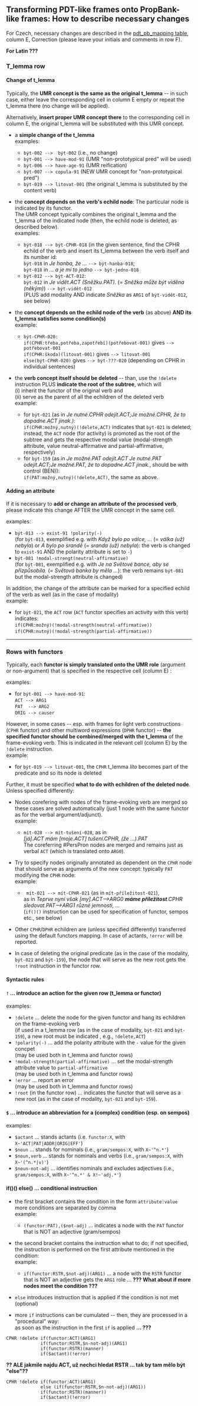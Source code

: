 ## Transforming PDT-like frames onto PropBank-like frames: How to describe necessary changes


For Czech, necessary changes are described in the [pdt_pb_mapping table](https://docs.google.com/spreadsheets/d/1lVo7a8hPBReI4VrgNkUGem8uC_sCQCXJJvLFCbwPuok/edit?gid=1270330829#gid=1270330829), column E, Correction (please leave your initials and comments in row F).

**For Latin ???**


### T_lemma row

#### Change of t_lemma 

Typically, the **UMR concept is the same as the original t_lemma** -- in such case, either leave the corresponding cell in column E empty or repeat the t_lemma there (no change will be applied). 

Alternatively, **insert proper UMR concept there** to the corresponding cell in column E, the original t_lemma will be substituted with this UMR concept.
 
- a **simple change of the t_lemma**   
  examples:   
  - `být-002 -->  být-002` (i.e., no change)  
  - `být-001 --> have-mod-91` (UMR "non-prototypical pred" will be used)  
  - `být-006 --> have-age-91` (UMR reification)  
  - `být-007 --> copula-91` (NEW UMR concept for "non-prototypical pred")   
  - `být-019 --> litovat-001` (the original t_lemma is substituted by the content verb)

- the **concept depends on the verb's echild node**: The particular node is indicated by its functor.   
The UMR concept typically combines the original t_lemma and the t_lemma of the indicated node (then, the echild node is deleted, as described below).   
  examples:  
  - `být-018 --> být-CPHR-018`  (in the given sentence, find the CPHR echild of the verb and insert its t_lemma between the verb itself and its number id:   
    `být-018` in _Je hanba, že …_  `--> být-hanba-018`;   
    `být-018` in _… a je mi to jedno_ `--> být-jedno-018`  
  - `být-012 --> být-ACT-012`:  
    `být-012` in _Je vidět.ACT (Sněžku.PAT)._ (= _Sněžka může být viděna (někým)_) `--> být-vidět-012`  
        (PLUS add modality AND indicate _Sněžka_ as `ARG1` of `být-vidět-012`, see below)

- the **concept depends on the echild node of the verb** (as above) **AND its t_lemma satisfies some condition(s)**    
   example:  
   - `být-CPHR-020:`  
     `if(CPHR:třeba,potřeba,zapotřebí)(potřebovat-001)` gives `--> potřebovat-001`  
     `if(CPHR:škoda)(litovat-001)` gives `--> litovat-001`  
     `else(být-CPHR-020)` gives  `--> být-???-020`  (depending on CPHR in individual sentences) 


- the **verb concept itself should be deleted** -- than, use the `!delete` instruction PLUS **indicate the root of the subtree**, which will   
(i) inherit the functor of the original verb and   
(ii) serve as the parent of all the echildren of the deleted verb  
   example:
  - for `být-021` (as in _Je nutné.CPHR odejít.ACT;Je možné.CPHR, že to dopadne.ACT jinak.)_:  
     `if(CPHR:možný,nutný)(!delete,ACT)` indicates that `být-021` is deleted;   
     instead, the `ACT` node (for activity) is promoted as the root of the subtree and gets the respective modal value (modal-strength attribute, value neutral-affirmative and partial-affirmative, respectively) 
  - for `být-159` (as in _Je možné.PAT odejít.ACT Je nutné.PAT odejít.ACT;Je možné.PAT, že to dopadne.ACT jinak._, should be with control (BEN)):  
     `if(PAT:možný,nutný)(!delete,ACT)`, the same as above.  



#### Adding an attribute

If it is necessary to **add or change an attribute of the processed verb**, please indicate this change AFTER the UMR concept in the same cell.

examples:
  - `být-013 --> exist-91 !polarity(-)`  
    (for `být-013`, exemplified e.g. with _Když bylo po válce, ..._ (= _válka (už) nebyla_) or _A bylo po srandě_ (= _sranda (už) nebyla_): the verb is changed to `exist-91` AND the polarity attribute is set to `-`)  
  -	`být-081 !modal-strengt(neutral-affirmative)`  
    (for `být-081`, exemplified e.g. with _Je na Světové bance, aby se přizpůsobila._ (= _Světová banka by měla ..._): the verb remains `být-081` but the modal-strength attribute is changed) 
  

In addition, the change of the attribute can be marked for a specified echild of the verb as well (as in the case of modality)  
  example:  
  - for `být-021`, the `ACT` row (`ACT` functor specifies an activity with this verb) indicates:  
   `if(CPHR:možný)(!modal-strength(neutral-affirmative))`  
   `if(CPHR:nutný)(!modal-strength(partial-affirmative))`


---

### Rows with functors

Typically, each **functor is simply translated onto the UMR role** (argument or non-argument) that is specified in the respective cell (column E) :

examples:
   - for `být-001 --> have-mod-91`:   
     `ACT --> ARG1`   
     `PAT  --> ARG2`  
     `ORIG --> causer` 

However, in some cases -- esp. with frames for light verb constructions (`CPHR` functor) and other multiword expressions (`DPHR` functor) -- **the specified functor should be combined/merged with the t_lemma** of the frame-evoking verb. This is indicated in the relevant cell (column E) by the `!delete` instruction.   
  example:
  - for `být-019 --> litovat-001`, the `CPHR` t_lemma _líto_ becomes part of the predicate and so its node is deleted    

Further, it must be specified **what to do with echildren of the deleted node**. Unless specified differently: 
- Nodes corefering with nodes of the frame-evoking verb are merged so these cases are solved automatically (just 1 node with the same functor as for the verbal argument/adjunct).   
   example:
   - `mít-028 --> mít-tušení-028`, as in  
    _[já].ACT mám [moje.ACT] tušení.CPHR, (že ...).PAT_   
    The coreferring #PersPron nodes are merged and remains just as verbal `ACT` (which is translated onto `ARG0`). 
- Try to specify nodes originally annotated as dependent on the `CPHR` node that should serve as arguments of the new concept: typically `PAT` modifying the `CPHR` node:  
   example:
   - ` mít-021 --> mít-CPHR-021` (as in `mít-příležitost-021`),  
   as in _Teprve nyní však [my].ACT-->ARG0 **máme příležitost**.CPHR sledovat.PAT-->ARG1 různé jemnosti, …_  
  (`if()()` instruction can be used for specification of functor, sempos etc., see below) 

- Other `CPHR`/`DPHR` echildren are (unless specified differently) transferred using the default functors mapping. In case of actants, `!error` will be reported.

- In case of deleting the original predicate (as in the case of the modality, `být-021` and `být-159`), the node that will serve as the new root gets the `!root` instruction in the functor row.


#### Syntactic rules

#### `!` ... introduce an action for the given row (t_lemma or functor)
examples:
  -	`!delete` ... delete the node for the given functor and hang its echildren on the frame-evoking verb  
     (if used in a t_lemma row (as in the case of modality, `být-021` and `být-159`), a new root must be indicated , e.g., `!delete,ACT`)
  -	`!polarity(-)` ... add the polarity attribute with the `-` value for the given concpet  
      (may be used both in t_lemma and functor rows)
  -	`!modal-strength(partial-affirmative)` ... set the modal-strength attribute value to `partial-affirmative`  
  (may be used both in t_lemma and functor rows)
  -	`!error` ... report an error  
      (may be used both in t_lemma and functor rows)
  -	`!root` (in the functor row) ... indicates the functor that will serve as a new root (as in the case of modality, `být-021` and `být-159`).


#### `$` ... introduce an abbreviation for a (complex) condition (esp. on sempos)
examples:  
  -	`$actant` ... stands actants (i.e. `functor:X`, with `X~'ACT|PAT|ADDR|ORIG|EFF'`)
  -	`$noun` ... stands for nominals (i.e.,  `gram/sempos:X`, with `X~'^n.*'`)
  -	`$noun,verb` ... stands for nominals and verbs (i.e., `gram/sempos:X`, with `X~'(^n.*|v)'`)
  - `$noun-not-adj` ... identifies nominals and excludes adjectives (i.e.,  `gram/sempos:X`, with  `X~'^n.*' & X!~'adj.*'`)	 


#### if()() else()  ... conditional instruction
- the first bracket contains the condition in the form `attribute:value`   
  more conditions are separated by comma  
  example:
  - `(functor:PAT),($not-adj)` ... indicates a node with the `PAT` functor that is NOT an adjective (gram/sempos) 

- the second bracket contains the instruction what to do; if not specified, the instruction is performed on the first attribute mentioned in the condition:   
  example:
  - `if(functor:RSTR,$not-adj)(ARG1)` ... a node with the `RSTR` functor that  is NOT an adjective gets the `ARG1` role ... **??? What about if more nodes meet the condition ???**

- `else` introduces instruction that is applied if the condition is not met (optional)  

- more `if` instructions can be cumulated -- then, they are processed in a "procedural" way:  
   as soon as the instruction in the first `if` is applied **... ???**
   
 
 ```
CPHR !delete if(functor:ACT)(ARG1)  
              if(functor:RSTR,$n-not-adj)(ARG1)  
              if(functor:RSTR)(manner)  
              if($actant)(!error)  
```
**?? ALE jakmile najdu ACT, už nechci hledat RSTR ... tak by tam mělo být "else"??**

 ```
CPHR !delete if(functor:ACT)(ARG1)  
              else (if(functor:RSTR,$n-not-adj)(ARG1))  
              if(functor:RSTR)(manner))  
              if($actant)(!error)  
```